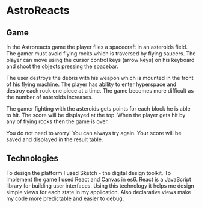 # AstroReacts

## Game 

In the Astroreacts game the player flies a spacecraft in an asteroids field. The gamer must avoid flying rocks which is traversed by flying saucers. The player can move using the cursor control keys (arrow keys) on his keyboard and shoot the objects pressing the spacebar.

The user destroys the debris with his weapon which is mounted in the front of his flying machine. The player has ability to enter hyperspace and destroy each rock one piece at a time. The game becomes more difficult as the number of asteroids increases.

The gamer fighting with the asteroids gets points for each block he is able to hit. The score will be displayed at the top. When the player gets hit by any of flying rocks then the game is over.

You do not need to worry! You can always try again. Your score will be saved and displayed in the result table.

## Technologies

To design the platform I used Sketch - the digital design toolkit.
To implement the game I used React and Canvas in es6. React is a JavaScript library for building user interfaces. Using this technology it helps me design simple views for each state in my application. Also declarative views make my code more predictable and easier to debug.
